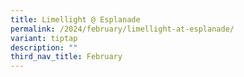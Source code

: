 ```yaml
---
title: Limellight @ Esplanade
permalink: /2024/february/limellight-at-esplanade/
variant: tiptap
description: ""
third_nav_title: February
---
```

